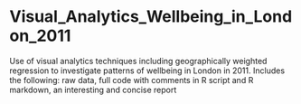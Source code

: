 
# Visual_Analytics_Wellbeing_in_London_2011
Use of visual analytics techniques including geographically weighted regression to investigate patterns of wellbeing in London in 2011.
Includes the following:
raw data,
full code with comments in R script and R markdown, 
an interesting and concise report 
